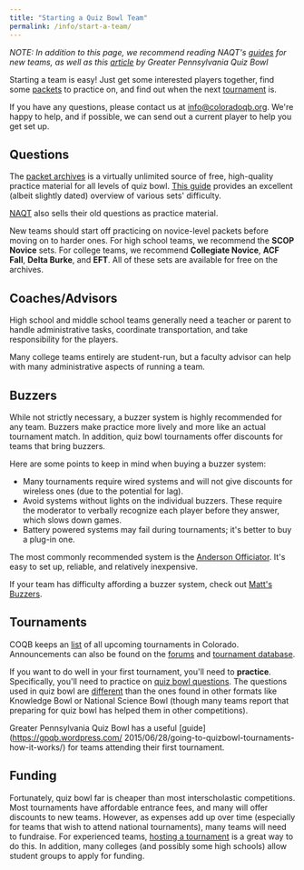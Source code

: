 ```yaml
---
title: "Starting a Quiz Bowl Team"
permalink: /info/start-a-team/
---
```


*NOTE: In addition to this page, we recommend reading NAQT's
[guides](https://www.naqt.com/resources/development.html) for new teams, as well
as this [article](https://gpqb.wordpress.com/how-do-i-start-a-quiz-bowl-team/)
by Greater Pennsylvania Quiz Bowl*

Starting a team is easy! Just get some interested players together, find some
[packets](http://www.quizbowlpackets.com/) to practice on, and find out when the
next [tournament](/tournaments/upcoming) is.

If you have any questions, please contact us at
<info@coloradoqb.org>. We're happy to help, and if possible, we can
send out a current player to help you get set up.

## Questions

The [packet archives](http://www.quizbowlpackets.com/) is a virtually unlimited
source of free, high-quality practice material for all levels of quiz
bowl. [This guide](https://cbreach.wordpress.com/packet-categorization/)
provides an excellent (albeit slightly dated) overview of various sets'
difficulty.

[NAQT](https://www.naqt.com/practice-questions.jsp) also sells their old
questions as practice material.

New teams should start off practicing on novice-level packets before moving on
to harder ones. For high school teams, we recommend the **SCOP Novice**
sets. For college teams, we recommend **Collegiate Novice**, **ACF Fall**,
**Delta Burke**, and **EFT**. All of these sets are available for free on the
archives.

## Coaches/Advisors

High school and middle school teams generally need a teacher or parent to handle
administrative tasks, coordinate transportation, and take responsibility for the
players.

Many college teams entirely are student-run, but a faculty advisor can help with
many administrative aspects of running a team.

## Buzzers

While not strictly necessary, a buzzer system is highly recommended for any
team. Buzzers make practice more lively and more like an actual tournament
match. In addition, quiz bowl tournaments offer discounts for teams that bring
buzzers.

Here are some points to keep in mind when buying a buzzer system:

* Many tournaments require wired systems and will not give discounts for
  wireless ones (due to the potential for lag).
* Avoid systems without lights on the individual buzzers. These require the
  moderator to verbally recognize each player before they answer, which slows
  down games.
* Battery powered systems may fail during tournaments; it's better to buy a
  plug-in one.

The most commonly recommended system is the [Anderson
Officiator](http://www.andersonbuzzersystems.com/tabletop.html). It's easy to
set up, reliable, and relatively inexpensive.

If your team has difficulty affording a buzzer system, check out [Matt's
Buzzers](http://mattsbuzzers.com/Home.php).

## Tournaments

COQB keeps an [list](/tournaments/upcoming) of all upcoming
tournaments in Colorado. Announcements can also be found on the
[forums](http://hsquizbowl.org/forums/index.php) and [tournament
database](http://hsquizbowl.org/db/).

If you want to do well in your first tournament, you'll need to **practice**.
Specifically, you'll need to practice on [quiz bowl questions](
http://www.quizbowlpackets.com/). The questions used in quiz bowl are
[different](/info/pyramidal) than the ones found in other formats like Knowledge
Bowl or National Science Bowl (though many teams report that preparing for quiz
bowl has helped them in other competitions).

Greater Pennsylvania Quiz Bowl has a useful [guide](https://gpqb.wordpress.com/
2015/06/28/going-to-quizbowl-tournaments-how-it-works/) for teams attending
their first tournament.

## Funding

Fortunately, quiz bowl far is cheaper than most interscholastic
competitions. Most tournaments have affordable entrance fees, and many will
offer discounts to new teams. However, as expenses add up over time (especially
for teams that wish to attend national tournaments), many teams will need to
fundraise. For experienced teams, [hosting a tournament](/tournaments/hosting)
is a great way to do this. In addition, many colleges (and possibly some high
schools) allow student groups to apply for funding.
